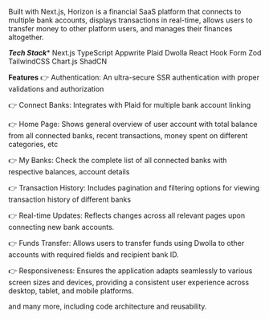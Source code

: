 Built with Next.js, Horizon is a financial SaaS platform that connects to multiple bank accounts, displays transactions in real-time, allows users to transfer money to other platform users, and manages their finances altogether.

***Tech Stack****
Next.js
TypeScript
Appwrite
Plaid
Dwolla
React Hook Form
Zod
TailwindCSS
Chart.js
ShadCN

******Features******
👉 Authentication: An ultra-secure SSR authentication with proper validations and authorization

👉 Connect Banks: Integrates with Plaid for multiple bank account linking

👉 Home Page: Shows general overview of user account with total balance from all connected banks, recent transactions, money spent on different categories, etc

👉 My Banks: Check the complete list of all connected banks with respective balances, account details

👉 Transaction History: Includes pagination and filtering options for viewing transaction history of different banks

👉 Real-time Updates: Reflects changes across all relevant pages upon connecting new bank accounts.

👉 Funds Transfer: Allows users to transfer funds using Dwolla to other accounts with required fields and recipient bank ID.

👉 Responsiveness: Ensures the application adapts seamlessly to various screen sizes and devices, providing a consistent user experience across desktop, tablet, and mobile platforms.

and many more, including code architecture and reusability.